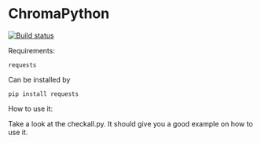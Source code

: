 # ChromaPython


[![Build status](https://ci.appveyor.com/api/projects/status/w308efi8uqo0lvcr?svg=true)](https://ci.appveyor.com/project/Vaypron/chroma-python)


Requirements:

```
requests
```
Can be installed by 
```
pip install requests
```


How to use it: 

Take a look at the checkall.py. It should give you a good example on how to use it. 
